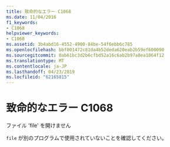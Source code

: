 ```yaml
---
title: 致命的なエラー C1068
ms.date: 11/04/2016
f1_keywords:
- C1068
helpviewer_keywords:
- C1068
ms.assetid: 3b4abd16-4552-4900-84be-54f6ebb6c785
ms.openlocfilehash: bbf001472c81da4b52deda620eab2b59ef600090
ms.sourcegitcommit: 0ab61bc3d2b6cfbd52a16c6ab2b97a8ea1864f12
ms.translationtype: MT
ms.contentlocale: ja-JP
ms.lasthandoff: 04/23/2019
ms.locfileid: "62165815"
---
```

# <a name="fatal-error-c1068"></a>致命的なエラー C1068

ファイル 'file' を開けません

`file` が別のプログラムで使用されていないことを確認してください。